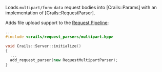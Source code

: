 Loads `multipart/form-data` request bodies into [Crails::Params] with an implementation of [Crails::RequestParser].

Adds file upload support to the [Request Pipeline](https://crails-framework.github.io/website/request_pipeline/):

```c++
...
#include <crails/request_parsers/multipart.hpp>

void Crails::Server::initialize()
{
  ...
  add_request_parser(new RequestMultipartParser);
}
```
